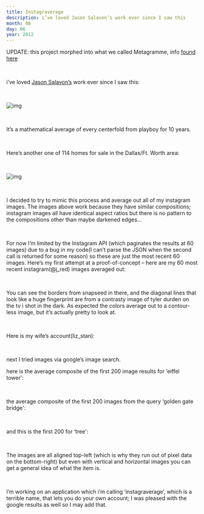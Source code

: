 ```yaml
---
title: Instagraverage
description: i’ve loved Jason Salavon’s work ever since I saw this
month: 08
day: 06
year: 2012
---
```


UPDATE: this project morphed into what we called Metagramme, info [found here](https://jareds.myportfolio.com/metagramme)

<br>

i’ve loved [Jason Salavon’s](http://www.salavon.com/) work ever since I saw this:

<br>

![img](/playby.png)

<br>

It’s a mathematical average of every centerfold from playboy for 10 years.

<br>

Here’s another one of 114 homes for sale in the Dallas/Ft. Worth area:

<br>

![img](/dallas.png)

<br>

I decided to try to mimic this process and average out all of my instagram images.
The images above work because they have similar compositions; instagram images all have identical aspect ratios but there is no pattern to the compositions other than maybe darkened edges…

<br>

For now I’m limited by the Instagram API (which paginates the results at 60 images) due to a bug in my code(I can’t parse the JSON when the second call is returned for some reason) so these are just the most recent 60 images.
Here’s my first attempt at a proof-of-concept – here are my 60 most recent instagram(@j_red) images averaged out:

<br>



You can see the borders from snapseed in there, and the diagonal lines that look like a huge fingerprint are from a contrasty image of tyler durden on the tv i shot in the dark.
As expected the colors average out to a contour-less image, but it’s actually pretty to look at.

<br>

Here is my wife’s account(liz_stan):

<br>


next I tried images via google’s image search.

here is the average composite of the first 200 image results for ‘eiffel tower':



<br>

the average composite of the first 200 images from the query  ‘golden gate bridge':



<br>

and this is the first 200 for ‘tree':


<br>


The images are all aligned top-left (which is why they run out of pixel data on the bottom-right) but even with vertical and horizontal images you can get a general idea of what the item is.

<br>

I’m working on an application which i’m calling ‘instagraverage’, which is a terrible name, that lets you do your own account; I was pleased with the google results as well so I may add that.

 

